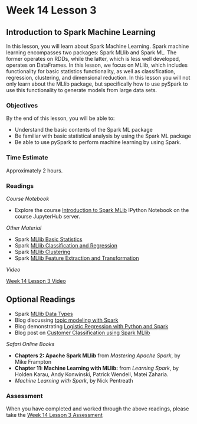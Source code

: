 # Week 14 Lesson 3 #
## Introduction to Spark Machine Learning ##

In this lesson, you will learn about Spark Machine Learning. Spark machine learning encompasses two packages: Spark MLlib and Spark ML. The former operates on RDDs, while the latter, which is less well developed, operates on DataFrames. In this lesson, we focus on MLlib, which includes functionality for basic statistics functionality, as well as classification, regression, clustering, and dimensional reduction. In this lesson you will not only learn about the MLlib package, but specifically how to use pySpark to use this functionality to generate models from large data sets.


### Objectives ###

By the end of this lesson, you will be able to:

- Understand the basic contents of the Spark ML package
- Be familiar with basic statistical analysis by using the Spark ML package
- Be able to use pySpark to perform machine learning by using Spark.

### Time Estimate ###

Approximately 2 hours.

### Readings ####

_Course Notebook_

- Explore the course [Introduction to Spark MLib][l3nb] IPython Notebook on the course JupyterHub server.

_Other Material_

- Spark [MLlib Basic Statistics][mbs]
- Spark [MLlib Classification and Regression][mcr]
- Spark [MLlib Clustering][mc]
- Spark [MLlib Feature Extraction and Transformation][mfet]

_Video_

[Week 14 Lesson 3 Video][lv]

## Optional Readings ##

- Spark [MLlib Data Types][mdt]
- Blog discussing [topic modeling with Spark][stm]
- Blog demonstrating [Logistic Regression with Python and Spark][blrps]
- Blog post on [Customer Classification using Spark MLlib][bscc]

_Safari Online Books_

- **Chapters 2: Apache Spark MLlib** from _Mastering Apache Spark_, by Mike Frampton
- **Chapter 11: Machine Learning with MLlib:** from _Learning Spark_, by Holden Karau, Andy Konwinski, Patrick Wendell, Matei Zaharia.
- _Machine Learning with Spark_, by Nick Pentreath

### Assessment ###

When you have completed and worked through the above readings, please take the [Week 14 Lesson 3 Assessment][la]

[l3nb]: ../notebooks/sparkmllib.ipynb

[la]: https://learn.illinois.edu/mod/quiz/
[lv]: https://mediaspace.illinois.edu

[mcr]: https://spark.apache.org/docs/latest/mllib-classification-regression.html
[mc]: https://spark.apache.org/docs/latest/mllib-clustering.html
[mfet]: https://spark.apache.org/docs/latest/mllib-feature-extraction.html

[blrps]: https://www.codementor.io/spark/tutorial/spark-mllib-logistic-regression
[stm]: https://databricks.com/blog/2015/09/22/large-scale-topic-modeling-improvements-to-lda-on-spark.html
[bscc]: https://www.mapr.com/blog/classifying-customers-mllib-and-spark

[mdt]: https://spark.apache.org/docs/latest/mllib-data-types.html
[mbs]: https://spark.apache.org/docs/latest/mllib-statistics.html
